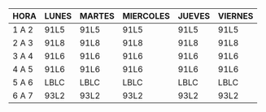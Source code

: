 | HORA  | LUNES | MARTES | MIERCOLES | JUEVES | VIERNES |
|-------|-------|--------|-----------|--------|---------|
| 1 A 2 | 91L5  | 91L5   | 91L5      | 91L5   | 91L5    |
| 2 A 3 | 91L8  | 91L8   | 91L8      | 91L8   | 91L8    |
| 3 A 4 | 91L6  | 91L6   | 91L6      | 91L6   | 91L6    |
| 4 A 5 | 91L6  | 91L6   | 91L6      | 91L6   | 91L6    |
| 5 A 6 | LBLC  | LBLC   | LBLC      | LBLC   | LBLC    |  
| 6 A 7 | 93L2  | 93L2   | 93L2      | 93L2   | 93L2    |  

